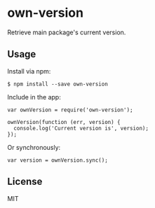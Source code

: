 # own-version

Retrieve main package's current version.

Usage
-------------------------------------------------------------------------------

Install via npm:

    $ npm install --save own-version

Include in the app:

    var ownVersion = require('own-version');

    ownVersion(function (err, version) {
      console.log('Current version is', version);
    });

Or synchronously:

    var version = ownVersion.sync();


License
-------------------------------------------------------------------------------

MIT

